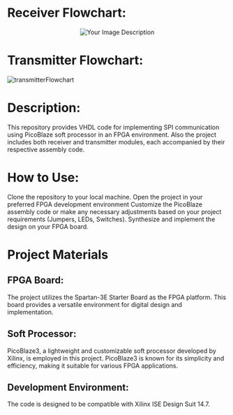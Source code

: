 
# Receiver Flowchart: 

<div align="center">
  <img src="![receiverFlowchart](https://github.com/UmutDeniz26/PicoBlaze_SPI_Communication_inFPGA-VHDL/assets/76654674/f9897194-55ae-43a2-af71-867a604d58c3)" alt="Your Image Description">
</div>


# Transmitter Flowchart: 

![transmitterFlowchart](https://github.com/UmutDeniz26/PicoBlaze_SPI_Communication_inFPGA-VHDL/assets/76654674/0e0b5367-82d2-41a0-bcd5-5410a794e64f)

# Description:

This repository provides VHDL code for implementing SPI communication using PicoBlaze soft processor in an FPGA environment. Also the project includes both receiver and transmitter modules, each accompanied by their respective assembly code.

# How to Use:

Clone the repository to your local machine.
Open the project in your preferred FPGA development environment
Customize the PicoBlaze assembly code or make any necessary adjustments based on your project requirements (Jumpers, LEDs, Switches).
Synthesize and implement the design on your FPGA board.


# Project Materials

## FPGA Board:

The project utilizes the Spartan-3E Starter Board as the FPGA platform. This board provides a versatile environment for digital design and implementation.

## Soft Processor:

PicoBlaze3, a lightweight and customizable soft processor developed by Xilinx, is employed in this project. PicoBlaze3 is known for its simplicity and efficiency, making it suitable for various FPGA applications.

## Development Environment:

The code is designed to be compatible with Xilinx ISE Design Suit 14.7.
